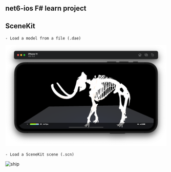 ## net6-ios F# learn project


## SceneKit
    - Load a model from a file (.dae)
![mammoth-skeleton](FsLearn/woolly-mammoth-skeleton.png)

    - Load a SceneKit scene (.scn)
![ship](FsLearn/ship.gif)
